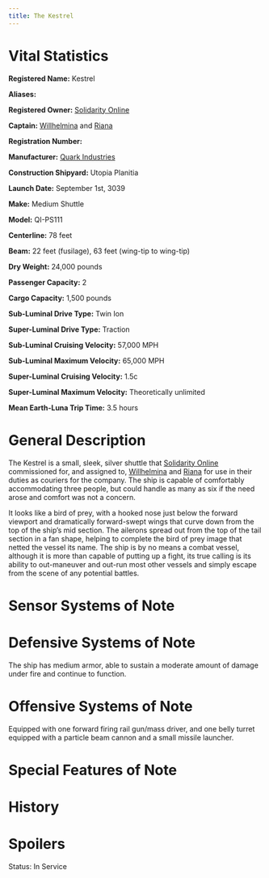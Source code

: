 ```yaml
---
title: The Kestrel
---
```


# Vital Statistics

**Registered Name:** Kestrel

**Aliases:**

**Registered Owner:** [Solidarity Online](../../corporations/solidarity_online)

**Captain:** [Willhelmina](../../people-future/willhelmina_orlova) and
[Riana](../../people-kalijor/riana_shandra_thorindal)

**Registration Number:**

**Manufacturer:** [Quark Industries](../../corporations/quark_industries)

**Construction Shipyard:** Utopia Planitia

**Launch Date:** September 1st, 3039

**Make:** Medium Shuttle

**Model:** QI-PS111

**Centerline:** 78 feet

**Beam:** 22 feet (fusilage), 63 feet (wing-tip to wing-tip)

**Dry Weight:** 24,000 pounds

**Passenger Capacity:** 2

**Cargo Capacity:** 1,500 pounds

**Sub-Luminal Drive Type:** Twin Ion

**Super-Luminal Drive Type:** Traction

**Sub-Luminal Cruising Velocity:** 57,000 MPH

**Sub-Luminal Maximum Velocity:** 65,000 MPH

**Super-Luminal Cruising Velocity:** 1.5c

**Super-Luminal Maximum Velocity:** Theoretically unlimited

**Mean Earth-Luna Trip Time:** 3.5 hours

# General Description

The Kestrel is a small, sleek, silver shuttle that [Solidarity
Online](../../corporations/solidarity_online) commissioned for, and assigned to,
[Willhelmina](../../people-future/willhelmina_orlova) and
[Riana](../../people-kalijor/riana_shandra_thorindal) for use in their duties as
couriers for the company. The ship is capable of comfortably accommodating three
people, but could handle as many as six if the need arose and comfort was not a
concern.

It looks like a bird of prey, with a hooked nose just below the forward viewport
and dramatically forward-swept wings that curve down from the top of the ship’s
mid section. The ailerons spread out from the top of the tail section in a fan
shape, helping to complete the bird of prey image that netted the vessel its
name. The ship is by no means a combat vessel, although it is more than capable
of putting up a fight, its true calling is its ability to out-maneuver and
out-run most other vessels and simply escape from the scene of any potential
battles.

# Sensor Systems of Note

# Defensive Systems of Note

The ship has medium armor, able to sustain a moderate amount of damage under
fire and continue to function.

# Offensive Systems of Note

Equipped with one forward firing rail gun/mass driver, and one belly turret
equipped with a particle beam cannon and a small missile launcher.

# Special Features of Note

# History

# Spoilers

Status: In Service
